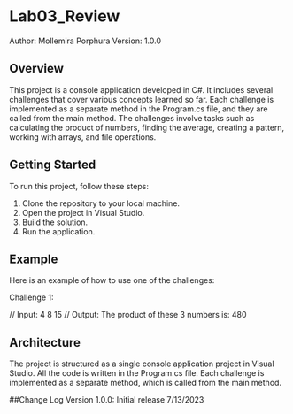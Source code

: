 # Lab03_Review
Author: Mollemira Porphura
Version: 1.0.0

## Overview
This project is a console application developed in C#. It includes several challenges that cover various concepts learned so far. Each challenge is implemented as a separate method in the Program.cs file, and they are called from the main method. The challenges involve tasks such as calculating the product of numbers, finding the average, creating a pattern, working with arrays, and file operations.

## Getting Started
To run this project, follow these steps:
1. Clone the repository to your local machine.
2. Open the project in Visual Studio.
3. Build the solution.
4. Run the application.

## Example
Here is an example of how to use one of the challenges:

Challenge 1:

// Input: 4 8 15
// Output: The product of these 3 numbers is: 480

## Architecture
The project is structured as a single console application project in Visual Studio. All the code is written in the Program.cs file. Each challenge is implemented as a separate method, which is called from the main method.

##Change Log
Version 1.0.0: Initial release 7/13/2023

